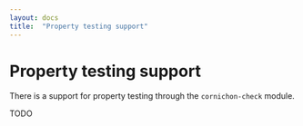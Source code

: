 ```yaml
---
layout: docs
title:  "Property testing support"
---
```


# Property testing support

There is a support for property testing through the `cornichon-check` module.

TODO